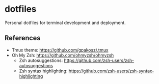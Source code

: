 # dotfiles
Personal dotfiles for terminal development and deployment.

## References

- Tmux theme: https://github.com/gpakosz/.tmux
- Oh My Zsh: https://github.com/ohmyzsh/ohmyzsh
    - Zsh autosuggestions: https://github.com/zsh-users/zsh-autosuggestions
    - Zsh syntax highlighting: https://github.com/zsh-users/zsh-syntax-highlighting